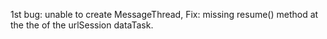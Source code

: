 1st bug: unable to create MessageThread, 
Fix: missing resume() method at the the of the urlSession dataTask.
